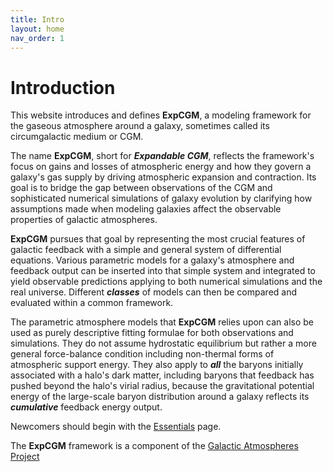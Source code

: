 ```yaml
---
title: Intro
layout: home
nav_order: 1
---
```


<title>ExpCGM</title> <script src="https://polyfill.io/v3/polyfill.min.js?features=es6"></script> <script> MathJax = { tex: { inlineMath: [['$', '$']], displayMath: [ ['$$','$$'], ["\\(","\\)"] ], processEscapes: true } }; </script> <script id="MathJax-script" async src="https://cdn.jsdelivr.net/npm/mathjax@3/es5/tex-chtml.js"> </script>

# Introduction

This website introduces and defines **ExpCGM**, a modeling framework for the gaseous atmosphere around a galaxy, sometimes called its circumgalactic medium or CGM. 

The name **ExpCGM**, short for ***Expandable CGM***, reflects the framework's focus on gains and losses of atmospheric energy and how they govern a galaxy's gas supply by driving atmospheric expansion and contraction. Its goal is to bridge the gap between observations of the CGM and sophisticated numerical simulations of galaxy evolution by clarifying how assumptions made when modeling galaxies affect the observable properties of galactic atmospheres.

**ExpCGM** pursues that goal by representing the most crucial features of galactic feedback with a simple and general system of differential equations. Various parametric models for a galaxy's atmosphere and feedback output can be inserted into that simple system and integrated to yield observable predictions applying to both numerical simulations and the real universe. Different ***classes*** of models can then be compared and evaluated within a common framework. 

The parametric atmosphere models that **ExpCGM** relies upon can also be used as purely descriptive fitting formulae for both observations and simulations. They do not assume hydrostatic equilibrium but rather a more general force-balance condition including non-thermal forms of atmospheric support energy. They also apply to ***all*** the baryons initially associated with a halo's dark matter, including baryons that feedback has pushed beyond the halo's virial radius, because the gravitational potential energy of the large-scale baryon distribution around a galaxy reflects its ***cumulative*** feedback energy output.

Newcomers should begin with the [Essentials](descriptions/Essentials) page.

The **ExpCGM** framework is a component of the [Galactic Atmospheres Project](https://galacticatmospheres.org) 

